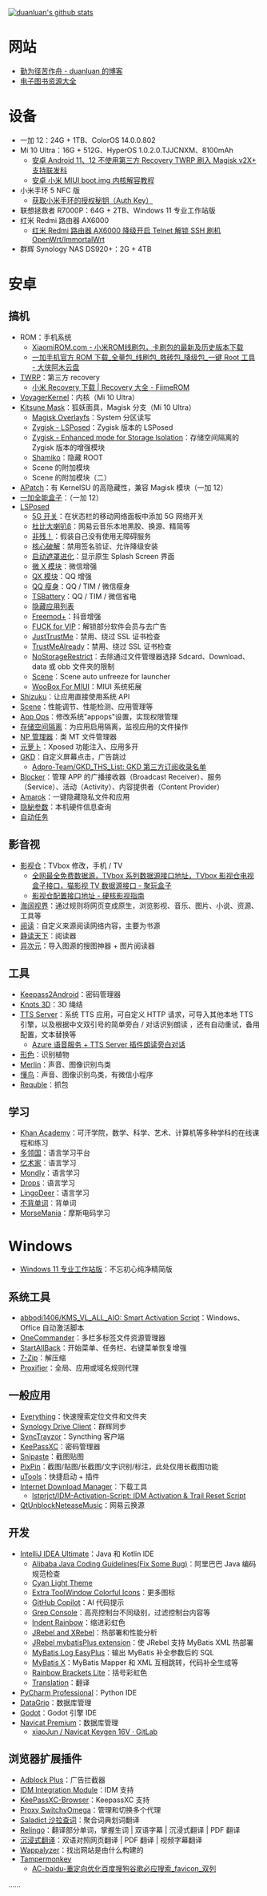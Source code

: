 [![duanluan's github stats](https://github-readme-stats-duanluan.vercel.app/api?username=duanluan&count_private=true&show_icons=true&theme=buefy)](https://github.com/duanluan)

# 网站

- [勤为径苦作舟 - duanluan 的博客](https://blog.zhjh.top/)
- [电子图书资源大全](https://jvw69opkhd.feishu.cn/base/RCKdbmYBsaX25WsHal0cgrw4nFh)

# 设备

- 一加 12：24G + 1TB、ColorOS 14.0.0.802
- Mi 10 Ultra：16G + 512G、HyperOS 1.0.2.0.TJJCNXM、8100mAh
  - [安卓 Android 11、12 不使用第三方 Recovery TWRP 刷入 Magisk v2X+ 支持联发科](https://blog.zhjh.top/archives/install-magisk-not-trwp)
  - [安卓 小米 MIUI boot.img 内核解容教程](https://blog.zhjh.top/archives/px3a3EQPQwklpntVFXwZ3)
- 小米手环 5 NFC 版
  - [获取小米手环的授权秘钥（Auth Key）](https://blog.zhjh.top/archives/JxERnkrakYIxXXcv5iccI)
- 联想拯救者 R7000P：64G + 2TB、Windows 11 专业工作站版
- 红米 Redmi 路由器 AX6000
  - [红米 Redmi 路由器 AX6000 降级开启 Telnet 解锁 SSH 刷机 OpenWrt/ImmortalWrt](https://blog.zhjh.top/archives/KydrXG7CBTchFywckJQfZ)
- 群辉 Synology NAS DS920+：2G + 4TB

# 安卓

## 搞机

- ROM：手机系统
  - [XiaomiROM.com - 小米ROM线刷包，卡刷包的最新及历史版本下载](https://xiaomirom.com/)
  - [一加手机官方 ROM 下载_全量包_线刷包_救砖包_降级包_一键 Root 工具 - 大侠阿木云盘](https://yun.daxiaamu.com/OnePlus_Roms/)
- [TWRP](https://twrp.me/)：第三方 recovery
  - [小米 Recovery 下载 | Recovery 大全 - FiimeROM](https://mi.fiime.cn/search?molds=recovery&word=%E5%B0%8F%E7%B1%B310Ultra)
- [VoyagerKernel](http://www.coolapk.com/u/2502654)：内核（Mi 10 Ultra）
- [Kitsune Mask](https://jesse205.github.io/MagiskChineseDocument/delta/main.html)：狐妖面具，Magisk 分支（Mi 10 Ultra）
  - [Magisk Overlayfs](https://github.com/HuskyDG/magic_overlayfs)：System 分区读写
  - [Zygisk - LSPosed](https://github.com/LSPosed/LSPosed/releases)：Zygisk 版本的 LSPosed
  - [Zygisk - Enhanced mode for Storage lsolation](https://sr.rikka.app/zh-hans/guide/enhanced_mode/install/#zygisk)：存储空间隔离的 Zygisk 版本的增强模块
  - [Shamiko](https://github.com/LSPosed/LSPosed.github.io/releases)：隐藏 ROOT
  - Scene 的附加模块
  - Scene 的附加模块（二）
- [APatch](https://github.com/bmax121/APatch)：有 KernelSU 的高隐藏性，兼容 Magisk 模块（一加 12）
- [一加全能盒子](https://optool.daxiaamu.com/wiki_optool)：（一加 12）
- [LSPosed](https://github.com/LSPosed/LSPosed)
  - [5G 开关](https://github.com/buffcow/FiveGSwitcher)：在状态栏的移动网络面板中添加 5G 网络开关
  - [杜比大喇叭β](https://github.com/luoxingran/dolby_beta)：网易云音乐本地黑胶、换源、精简等
  - [非残！](https://github.com/AoEiuV020/IAmNotDisabled)：假装自己没有使用无障碍服务
  - [核心破解](https://github.com/LSPosed/CorePatch)：禁用签名验证、允许降级安装
  - [启动遮罩进化](https://github.com/GSWXXN/RestoreSplashScreen)：显示原生 Splash Screen 界面
  - [微 X 模块](https://github.com/Xposed-Modules-Repo/com.fkzhang.wechatxposed)：微信增强
  - [QX 模块](https://github.com/Xposed-Modules-Repo/com.fkzhang.qqxposed)：QQ 增强
  - [QQ 瘦身](https://github.com/KitsunePie/QQCleaner)：QQ / TIM / 微信瘦身
  - [TSBattery](https://github.com/fankes/TSBattery)：QQ / TIM / 微信省电
  - [隐藏应用列表](https://github.com/Dr-TSNG/Hide-My-Applist)
  - [Freemod+](https://github.com/GangJust/FreedomPlus)：抖音增强
  - [FUCK for VIP](https://github.com/Xposed-Modules-Repo/com.bug.hookvip)：解锁部分软件会员与去广告
  - [JustTrustMe](https://github.com/Fuzion24/JustTrustMe)：禁用、绕过 SSL 证书检查
  - [TrustMeAlready](https://github.com/ViRb3/TrustMeAlready)：禁用、绕过 SSL 证书检查
  - [NoStorageRestrict](https://github.com/Xposed-Modules-Repo/com.github.dan.nostoragerestrict)：去除通过文件管理器选择 Sdcard、Download、data 或 obb 文件夹的限制
  - [Scene](http://vtools.omarea.com/)：Scene auto unfreeze for launcher
  - [WooBox For MIUI](https://github.com/Simplicity-Team/WooBoxForMIUI)：MIUI 系统拓展
- [Shizuku](https://shizuku.rikka.app/zh-hans/)：让应用直接使用系统 API
- [Scene](http://vtools.omarea.com/)：性能调节、性能检测、应用管理等
- [App Ops](https://appops.rikka.app/zh-hans/)：修改系统"appops"设置，实现权限管理
- [存储空间隔离](https://sr.rikka.app/zh-hans/)：为应用启用隔离，监视应用的文件操作
- [NP 管理器](https://github.com/githubXiaowangzi/NP-Manager)：类 MT 文件管理器
- [元萝卜](https://die.lu/)：Xposed 功能注入、应用多开
- [GKD](https://github.com/gkd-kit/gkd)：自定义屏幕点击，广告跳过
  - [Adpro-Team/GKD_THS_List: GKD 第三方订阅收录名单](https://github.com/Adpro-Team/GKD_THS_List)
- [Blocker](https://github.com/lihenggui/blocker)：管理 APP 的广播接收器（Broadcast Receiver）、服务（Service）、活动（Activity）、内容提供者（Content Provider）
- [Amarok](https://github.com/deltazefiro/Amarok-Hider)：一键隐藏隐私文件和应用
- [隐秘参数](https://github.com/x1y9/x1y9.github.io/releases/tag/com.x1y9.probe)：本机硬件信息查询
- [自动任务](https://www.coolapk.com/apk/935131)

## 影音视

- [影视仓](https://www.juwanhezi.com/item/246)：TVbox 修改，手机 / TV
  - [全网最全免费数据源，TVbox 系列数据源接口地址，TVbox 影视仓电视盒子接口，猫影视 TV 数据源接口 - 聚玩盒子](https://www.juwanhezi.com/other/jsonlist)
  - [影视仓配置接口地址 - 硬核影视指南](https://yinghe.app/yingshicang-jiekou/)
- [海阔视界](https://haikuoshijie.cn/archives/fang-yuan-ying-shi-chang-jian-wen-ti)：通过规则将网页变成原生，浏览影视、音乐、图片、小说、资源、工具等
- [阅读](https://github.com/gedoor/legado)：自定义来源阅读网络内容，主要为书源
- [静读天下](https://www.google.com/search?q=%E9%9D%99%E8%AF%BB%E5%A4%A9%E4%B8%8B+%E4%B8%93%E4%B8%9A)：阅读器
- [异次元](https://mp.weixin.qq.com/mp/qrcode?scene=10000005&__biz=MzU1OTA0OTExMg==&mid=2247486838&idx=1&sn=cc3951912406767da9eaa09bac2ff043)：导入图源的搜图神器 + 图片阅读器

## 工具

- [Keepass2Android](https://github.com/PhilippC/keepass2android)：密码管理器
- [Knots 3D](https://www.google.com/search?q=knots+3d+mod)：3D 绳结
- [TTS Server](https://github.com/jing332/tts-server-android)：系统 TTS 应用，可自定义 HTTP 请求，可导入其他本地 TTS 引擎，以及根据中文双引号的简单旁白 / 对话识别朗读 ，还有自动重试，备用配置，文本替换等
  - [Azure 语音服务 + TTS Server 插件朗读旁白对话](https://blog.zhjh.top/archives/imfuKz7Sv5H7g3Yp11uPV)
- [形色](https://api2.xingseapp.com/)：识别植物
- [Merlin](https://pg.allaboutbirds.org/)：声音、图像识别鸟类
- [懂鸟](https://bird.art/)：声音、图像识别鸟类，有微信小程序
- [Requble](https://reqable.com/zh-CN/download)：抓包

## 学习

- [Khan Academy](https://play.google.com/store/apps/details?id=org.khanacademy.android)：可汗学院，数学、科学、艺术、计算机等多种学科的在线课程和练习
- [多领国](https://www.google.com/search?q=duolingo+mod)：语言学习平台
- [忆术家](https://www.google.com/search?q=memrise+mod)：语言学习
- [Mondly](https://www.google.com/search?q=mondly+mod)：语言学习
- [Drops](https://www.google.com/search?q=drops+mod)：语言学习
- [LingoDeer](https://www.google.com/search?q=lingodeer+mod)：语言学习
- [不背单词](https://bbdc.cn/index)：背单词
- [MorseMania](https://play.google.com/store/apps/details?id=net.countrymania.morse)：摩斯电码学习

# Windows

- [Windows 11 专业工作站版](https://www.google.com/search?q=win11+%E4%B8%8D%E5%BF%98%E5%88%9D%E5%BF%83)：不忘初心纯净精简版

## 系统工具

- [abbodi1406/KMS_VL_ALL_AIO: Smart Activation Script](https://github.com/abbodi1406/KMS_VL_ALL_AIO)：Windows、Office 自动激活脚本
- [OneCommander](https://www.google.com/search?q=onecommander+pro)：多栏多标签文件资源管理器
- [StartAllBack](https://www.google.com/search?q=startallback+crack+%E7%A0%B4%E8%A7%A3)：开始菜单、任务栏、右键菜单恢复增强
- [7-Zip](https://www.7-zip.org/download.html)：解压缩
- [Proxifier](https://www.google.com/search?q=Proxifier+crack+%E7%A0%B4%E8%A7%A3)：全局、应用或域名规则代理

## 一般应用

- [Everything](https://www.voidtools.com/zh-cn/)：快速搜索定位文件和文件夹
- [Synology Drive Client](https://kb.synology.cn/zh-cn/DSM/help/SynologyDriveClient/synologydriveclient)：群辉同步
- [SyncTrayzor](https://github.com/canton7/SyncTrayzor)：Syncthing 客户端
- [KeePassXC](https://keepassxc.org/)：密码管理器
- [Snipaste](https://zh.snipaste.com/)：截图贴图
- [PixPin](https://pixpinapp.com/)：截图/贴图/长截图/文字识别/标注，此处仅用长截图功能
- [uTools](https://u.tools/)：快捷启动 + 插件
- [Internet Download Manager](https://www.internetdownloadmanager.com/)：下载工具
  - [lstprjct/IDM-Activation-Script: IDM Activation & Trail Reset Script](https://github.com/lstprjct/IDM-Activation-Script)
- [QtUnblockNeteaseMusic](https://github.com/FrzMtrsprt/QtUnblockNeteaseMusic)：网易云换源

## 开发

- [IntelliJ IDEA Ultimate](https://www.jetbrains.com/zh-cn/idea/)：Java 和 Kotlin IDE
  - [Alibaba Java Coding Guidelines(Fix Some Bug)](https://plugins.jetbrains.com/plugin/22381)：阿里巴巴 Java 编码规范检查
  - [Cyan Light Theme](https://plugins.jetbrains.com/plugin/12102)
  - [Extra ToolWindow Colorful Icons](https://plugins.jetbrains.com/plugin/16604)：更多图标
  - [GitHub Copilot](https://github.com/features/copilot)：AI 代码提示
  - [Grep Console](https://plugins.jetbrains.com/plugin/7125)：高亮控制台不同级别，过滤控制台内容等
  - [Indent Rainbow](https://plugins.jetbrains.com/plugin/13308)：缩进彩虹色
  - [JRebel and XRebel](https://plugins.jetbrains.com/plugin/4441)：热部署和性能分析
  - [JRebel mybatisPlus extension](https://plugins.jetbrains.com/plugin/12682)：使 JRebel 支持 MyBatis XML 热部署
  - [MyBatis Log EasyPlus](https://plugins.jetbrains.com/plugin/21381)：输出 MyBatis 补全参数后的 SQL
  - [MyBatis X](https://plugins.jetbrains.com/plugin/10119)：MyBatis Mapper 和 XML 互相跳转，代码补全生成等
  - [Rainbow Brackets Lite](https://plugins.jetbrains.com/plugin/20710)：括号彩虹色
  - [Translation](https://plugins.jetbrains.com/plugin/8579)：翻译
- [PyCharm Professional](https://www.jetbrains.com/zh-cn/pycharm/)：Python IDE
- [DataGrip](https://www.jetbrains.com/zh-cn/datagrip/)：数据库管理
- [Godot](https://godotengine.org/)：Godot 引擎 IDE
- [Navicat Premium](https://www.navicat.com.cn/products/navicat-premium)：数据库管理
  - [xiaoJun / Navicat Keygen 16V · GitLab](https://gitlab.com/ajiajishu/navicat-keygen-16V)

## 浏览器扩展插件

- [Adblock Plus](https://adblockplus.org/zh_CN/)：广告拦截器
- [IDM Integration Module](https://www.internetdownloadmanager.com/)：IDM 支持
- [KeePassXC-Browser](https://github.com/keepassxreboot/keepassxc-browser)：KeepassXC 支持
- [Proxy SwitchyOmega](https://github.com/FelisCatus/SwitchyOmega)：管理和切换多个代理
- [Saladict 沙拉查词](https://saladict.crimx.com/)：聚合词典划词翻译
- [Relingo](https://cn.relingo.net/zh/)：翻译部分单词，掌握生词 | 双语字幕 | 沉浸式翻译 | PDF 翻译
- [沉浸式翻译](https://immersivetranslate.com/)：双语对照网页翻译 | PDF 翻译 | 视频字幕翻译
- [Wappalyzer](https://www.wappalyzer.com/)：找出网站是由什么构建的
- [Tampermonkey](https://www.tampermonkey.net/)
  - [AC-baidu-重定向优化百度搜狗谷歌必应搜索_favicon_双列](https://greasyfork.org/zh-CN/scripts/14178)

……
